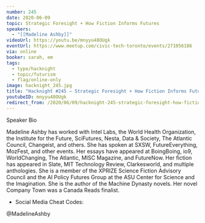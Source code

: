 ```yaml
---
number: 245
date: 2020-06-09
topic: Strategic Foresight + How Fiction Informs Futures
speakers:
  - "[[Madeline Ashby]]"
videoUrl: https://youtu.be/mnyyu48OUgk
eventUrl: https://www.meetup.com/civic-tech-toronto/events/271056186
via: online
booker: sarah, em
tags:
  - type/hacknight
  - topic/futurism
  - flag/online-only
image: hacknight_245.jpg
title: "Hacknight #245 – Strategic Foresight + How Fiction Informs Futures"
youtubeID: mnyyu48OUgk
redirect_from: /2020/06/09/hacknight-245-strategic-foresight-how-fiction-informs-futures-with-madeline-ashby/
---
```


Speaker Bio

Madeline Ashby has worked with Intel Labs, the World Health Organization, the Institute for the Future, SciFutures, Nesta, Data & Society, The Atlantic Council, Changeist, and others. She has spoken at SXSW, FutureEverything, MozFest, and other events. Her essays have appeared at BoingBoing, io9, WorldChanging, The Atlantic, MISC Magazine, and FutureNow. Her fiction has appeared in Slate, MIT Technology Review, Clarkesworld, and multiple anthologies. She is a member of the XPRIZE Science Fiction Advisory Council and the AI Policy Futures Group at the ASU Center for Science and the Imagination. She is the author of the Machine Dynasty novels. Her novel Company Town was a Canada Reads finalist.

+ Social Media Cheat Codes:

@MadelineAshby
